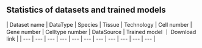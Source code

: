 ## Statistics of datasets and trained models

| Dataset name | DataType | Species | Tissue | Technology | Cell number | Gene number | Celltype number | DataSource | Trained model ｜ Download link |
| --- | --- | --- | --- | --- | --- | --- | --- | --- | --- | --- |


